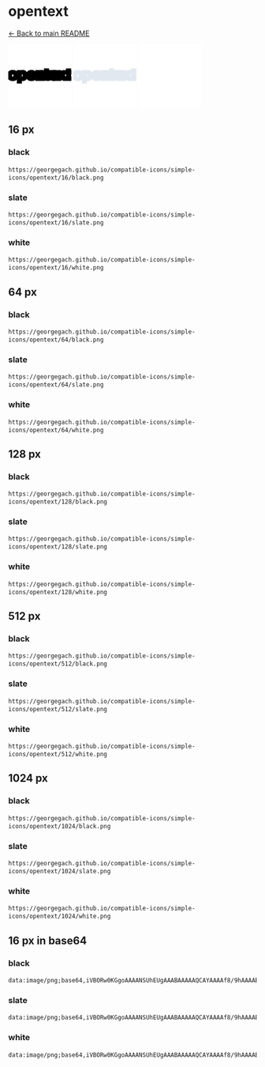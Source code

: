 # opentext

[← Back to main README](../../README.md)


<img src="./128/black.png" width="128" alt="opentext black icon" />
<img src="./128/slate.png" width="128" alt="opentext slate icon" />
<img src="./128/white.png" width="128" alt="opentext white icon" />

## 16 px

### black
```
https://georgegach.github.io/compatible-icons/simple-icons/opentext/16/black.png
```

### slate
```
https://georgegach.github.io/compatible-icons/simple-icons/opentext/16/slate.png
```

### white
```
https://georgegach.github.io/compatible-icons/simple-icons/opentext/16/white.png
```

## 64 px

### black
```
https://georgegach.github.io/compatible-icons/simple-icons/opentext/64/black.png
```

### slate
```
https://georgegach.github.io/compatible-icons/simple-icons/opentext/64/slate.png
```

### white
```
https://georgegach.github.io/compatible-icons/simple-icons/opentext/64/white.png
```

## 128 px

### black
```
https://georgegach.github.io/compatible-icons/simple-icons/opentext/128/black.png
```

### slate
```
https://georgegach.github.io/compatible-icons/simple-icons/opentext/128/slate.png
```

### white
```
https://georgegach.github.io/compatible-icons/simple-icons/opentext/128/white.png
```

## 512 px

### black
```
https://georgegach.github.io/compatible-icons/simple-icons/opentext/512/black.png
```

### slate
```
https://georgegach.github.io/compatible-icons/simple-icons/opentext/512/slate.png
```

### white
```
https://georgegach.github.io/compatible-icons/simple-icons/opentext/512/white.png
```

## 1024 px

### black
```
https://georgegach.github.io/compatible-icons/simple-icons/opentext/1024/black.png
```

### slate
```
https://georgegach.github.io/compatible-icons/simple-icons/opentext/1024/slate.png
```

### white
```
https://georgegach.github.io/compatible-icons/simple-icons/opentext/1024/white.png
```

## 16 px in base64

### black
```
data:image/png;base64,iVBORw0KGgoAAAANSUhEUgAAABAAAAAQCAYAAAAf8/9hAAAABmJLR0QA/wD/AP+gvaeTAAAAg0lEQVQ4je3PsQkCURCE4e8ZCCIGKghiamIBNiB2YmYBFmQHJua2IwheoF5y75msIGJ+yf0wDDssyywd7ZOwxwIV5jhhixsmGGKHM+64osYaG8h4oOAV/lEOlT+q0CQ0EfTCawyi3TflJ8tICUuMccQFB6yizSyWnzGP0I/3pnGko3XegqIk/wWFQFcAAAAASUVORK5CYII=
```

### slate
```
data:image/png;base64,iVBORw0KGgoAAAANSUhEUgAAABAAAAAQCAYAAAAf8/9hAAAABmJLR0QA/wD/AP+gvaeTAAAAuElEQVQ4je2QPWoCcRxE3/zWL4wpNCBIDhA8QC4QvImdB8iBvIGNvVexMQiCptjdsNn/WAiilkFI4+vfzDDw4P/RenOYhfxqc3Cmkeq0UKZJlbzLiAHwBGkKscTeG2+RS6F3ow+tv/YJUyC6WCVy5xxvGwlAt83G34JeCEzQBozcAnLAp33ShezrBPVAahB6o6ZveS5i9dOsPjtVY4zqIhHDkxk5qov45dmZWpZ3sl6SSXc/9cEfOAJduUi+Ff3sMQAAAABJRU5ErkJggg==
```

### white
```
data:image/png;base64,iVBORw0KGgoAAAANSUhEUgAAABAAAAAQCAYAAAAf8/9hAAAABmJLR0QA/wD/AP+gvaeTAAAAi0lEQVQ4je3PPQ4BYRDG8d+rEJ8FEoloNQ7gAuImOgdwIDfQ6F1HIkHBNnY0r0Rk+23230xm5pl5ZmionxQRO8xxxwxHbHDFGH1sccINFxRYYZ0iosQLvdzo/BjE16jC/IFBioh3FrZyLNCtGIq/WomUImKBEQ44Y49lvmqaxc+cD9HO703ykoba+QAphCYmpMkfQQAAAABJRU5ErkJggg==
```

